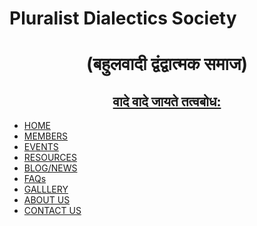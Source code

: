 
<head>
<link rel="stylesheet"  type="text/css" href="main.css" />
<title>
Home| Pluralist Dialectics Society
</title>
<head>
<body>
<h1 class="family1"> Pluralist Dialectics Society </h1>
<h1 style="text-align:center;">(बहुलवादी द्वंद्वात्मक समाज)</h1>
<h2 style="text-align:center; text-decoration:underline;"> वादे वादे जायते तत्वबोध: </h2>
<nav>
<ul class="menu">
<li>
<a href="https://pluralistdialectics.github.io/"> HOME </a>
</li>
<li>
<a href="./members"> MEMBERS </a>
</li>
<li>
<a href="./events"> EVENTS </a>
</li>
<li>
<a href="./resources"> RESOURCES </a>
</li>
<li>
<a href="./blog-news"> BLOG/NEWS </a>
</li>
<li>
<a href="./FAQs"> FAQs </a>
</li>
<li>
<a href="./gallery"> GALLLERY </a>
</li>
<li>
<a href="./about-us"> ABOUT US </a>
</li>
<li>
<a href="./contact-us"> CONTACT US </a>
</li>
</ul>
</nav>

</body>

